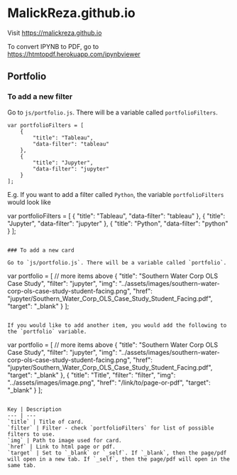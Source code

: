 # MalickReza.github.io

Visit https://malickreza.github.io

To convert IPYNB to PDF, go to https://htmtopdf.herokuapp.com/ipynbviewer

## Portfolio

### To add a new filter

Go to `js/portfolio.js`. There will be a variable called `portfolioFilters`.

```
var portfolioFilters = [
    {
        "title": "Tableau",
        "data-filter": "tableau"
    },
    {
        "title": "Jupyter",
        "data-filter": "jupyter"
    }
];
```

E.g. If you want to add a filter called `Python`, the variable `portfolioFilters` would look like

var portfolioFilters = [
    {
        "title": "Tableau",
        "data-filter": "tableau"
    },
    {
        "title": "Jupyter",
        "data-filter": "jupyter"
    },
    {
        "title": "Python",
        "data-filter": "python"
    }
];
```

### To add a new card

Go to `js/portfolio.js`. There will be a variable called `portfolio`.

```
var portfolio = [
    // more items above
    {
        "title": "Southern Water Corp OLS Case Study",
        "filter": "jupyter",
        "img": "../assets/images/southern-water-corp-ols-case-study-student-facing.png",
        "href": "jupyter/Southern_Water_Corp_OLS_Case_Study_Student_Facing.pdf",
        "target": "_blank"
    }
];
```

If you would like to add another item, you would add the following to the `portfolio` variable.

```
var portfolio = [
    // more items above
    {
        "title": "Southern Water Corp OLS Case Study",
        "filter": "jupyter",
        "img": "../assets/images/southern-water-corp-ols-case-study-student-facing.png",
        "href": "jupyter/Southern_Water_Corp_OLS_Case_Study_Student_Facing.pdf",
        "target": "_blank"
    },
    {
        "title": "Title",
        "filter": "filter",
        "img": "../assets/images/image.png",
        "href": "/link/to/page-or-pdf",
        "target": "_blank"
    }
];
```

Key | Description
--- | ---
`title` | Title of card.
`filter` | Filter - check `portfolioFilters` for list of possible filters to use.
`img` | Path to image used for card.
`href` | Link to html page or pdf.
`target` | Set to `_blank` or `_self`. If `_blank`, then the page/pdf will open in a new tab. If `_self`, then the page/pdf will open in the same tab.
